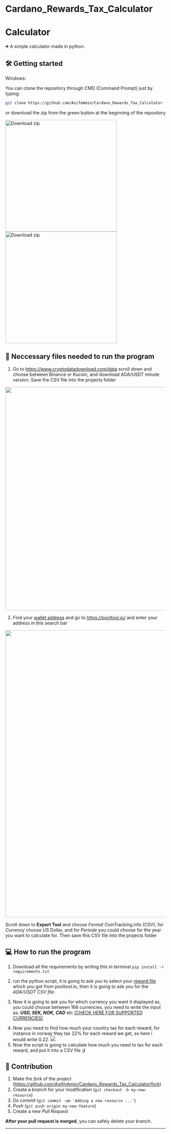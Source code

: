 # Cardano_Rewards_Tax_Calculator



# Calculator

➕ A simple calculator made in python.



## 🛠 Getting started

Windows:

You can clone the repository through CMD (Command Prompt) just by typing:

```sh
git clone https://github.com/AsifmAmin/Cardano_Rewards_Tax_Calculator
```

or download the zip from the green button at the beginning of the repository

<img src="https://i.imgur.com/M2YvvGp.png" alt="Download zip" border="0" width="350">

<img src="https://i.imgur.com/NEeFHRg.png" alt="Download zip" border="0" width="350">

## 📄 Neccessary files needed to run the program

1. Go to <https://www.cryptodatadownload.com/data> scroll down and choose between Binance or Kucoin,
and download ADA/USDT minute version. Save the CSV file into the projects folder

<img src="https://i.imgur.com/zQNW5NS.gif"  border="0" width="700">   
   
   <br>
   
2. Find your <a href="https://i.imgur.com/ZKrUdyX.png">wallet address</a> and go to <https://pooltool.io/> and enter your address in this search bar<br>

<img src="https://i.imgur.com/JfsJL2V.gif"  border="0" width="900">

Scroll down to **Export Tool** and choose *Format* CoinTracking.info (CSV), for *Currency* choose US Dollar,
and for *Periode* you could choose for the year you want to calculate for. Then save this CSV file into the 
projects folder 

## 💻 How to run the program 

1. Download all the requirements by writing this in terminal ``` pip install -r requirements.txt ```

2. run the python script, it is going to ask you to select your <a href="https://i.imgur.com/t9TOofh.png"> reward file</a>
which you got from pooltool.io, then it is going to ask you for the *ADA/USDT CSV file*.

3. Now it is going to ask you for
which currency you want it displayed as, you could choose between 166 currencies, you need to write the input as: ***USD, SEK, NOK, CAD*** etc
   <a href="https://github.com/fawazahmed0/currency-api/blob/1/latest/currencies.json">[CHECK HERE FOR SUPPORTED CURRENCIES]    
</a> 

4. Now you need to find how much your country tax for each reward, for instance in norway they tax 22% for each reward we get, 
so here i would write 0.22. 
   ![](https://i.imgur.com/UQEeG57.png)
5. Now the script is going to calculate how much you need to tax for each reward, and put it into a CSV file ***:)*** 

## 🚀 Contribution

1. Make the _fork_ of the project (<https://github.com/AsifmAmin/Cardano_Rewards_Tax_Calculator/fork>)
2. Create a _branch_ for your modification (`git checkout -b my-new-resource`)
3. Do _commit_ (`git commit -am 'Adding a new resource ...'`)
4. _Push_ (`git push origin my-new-feature`)
5. Create a new _Pull Request_

**After your pull request is merged**, you can safely delete your branch.


---
